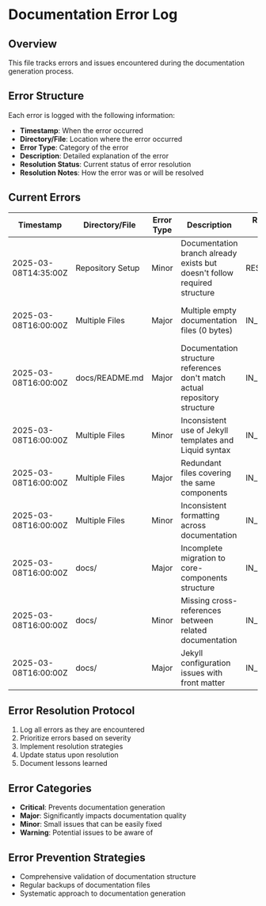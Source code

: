 # Documentation Error Log

## Overview
This file tracks errors and issues encountered during the documentation generation process.

## Error Structure
Each error is logged with the following information:
- **Timestamp**: When the error occurred
- **Directory/File**: Location where the error occurred
- **Error Type**: Category of the error
- **Description**: Detailed explanation of the error
- **Resolution Status**: Current status of error resolution
- **Resolution Notes**: How the error was or will be resolved

## Current Errors

| Timestamp | Directory/File | Error Type | Description | Resolution Status | Resolution Notes |
|-----------|---------------|------------|-------------|------------------|------------------|
| 2025-03-08T14:35:00Z | Repository Setup | Minor | Documentation branch already exists but doesn't follow required structure | RESOLVED | Structure being aligned to requirements |
| 2025-03-08T16:00:00Z | Multiple Files | Major | Multiple empty documentation files (0 bytes) | IN_PROGRESS | Files to be consolidated or filled with content |
| 2025-03-08T16:00:00Z | docs/README.md | Major | Documentation structure references don't match actual repository structure | IN_PROGRESS | README to be updated with accurate structure |
| 2025-03-08T16:00:00Z | Multiple Files | Minor | Inconsistent use of Jekyll templates and Liquid syntax | IN_PROGRESS | Standardizing template usage across files |
| 2025-03-08T16:00:00Z | Multiple Files | Major | Redundant files covering the same components | IN_PROGRESS | Content to be consolidated following cleanup plan |
| 2025-03-08T16:00:00Z | Multiple Files | Minor | Inconsistent formatting across documentation | IN_PROGRESS | Applying consistent formatting standards |
| 2025-03-08T16:00:00Z | docs/ | Major | Incomplete migration to core-components structure | IN_PROGRESS | Finalizing migration of all relevant files |
| 2025-03-08T16:00:00Z | docs/ | Minor | Missing cross-references between related documentation | IN_PROGRESS | Adding proper cross-references |
| 2025-03-08T16:00:00Z | docs/ | Major | Jekyll configuration issues with front matter | IN_PROGRESS | Adding proper front matter to all files |

## Error Resolution Protocol
1. Log all errors as they are encountered
2. Prioritize errors based on severity
3. Implement resolution strategies
4. Update status upon resolution
5. Document lessons learned

## Error Categories
- **Critical**: Prevents documentation generation
- **Major**: Significantly impacts documentation quality
- **Minor**: Small issues that can be easily fixed
- **Warning**: Potential issues to be aware of

## Error Prevention Strategies
- Comprehensive validation of documentation structure
- Regular backups of documentation files
- Systematic approach to documentation generation